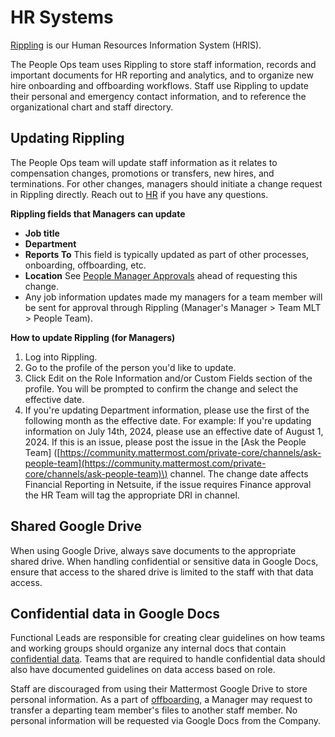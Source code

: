 # HR Systems

[Rippling](https://help.rippling.com/s/topic/0TO4o000000HsoAGAS/employee-resources) is our Human Resources Information System \(HRIS\).

The People Ops team uses Rippling to store staff information, records and important documents for HR reporting and analytics, and to organize new hire onboarding and offboarding workflows. Staff use Rippling to update their personal and emergency contact information, and to reference the organizational chart and staff directory.

## Updating Rippling

The People Ops team will update staff information as it relates to compensation changes, promotions or transfers, new hires, and terminations. For other changes, managers should initiate a change request in Rippling directly. Reach out to [HR](https://handbook.mattermost.com/operations/workplace/people#team) if you have any questions.

**Rippling fields that Managers can update**

* **Job title**
* **Department** 
* **Reports To** This field is typically updated as part of other processes, onboarding, offboarding, etc.
* **Location** See [People Manager Approvals](https://handbook.mattermost.com/contributors/onboarding/manager-onboarding-1#people-manager-approvals) ahead of requesting this change.
* Any job information updates made my managers for a team member will be sent for approval through Rippling (Manager's Manager > Team MLT > People Team). 

**How to update Rippling \(for Managers\)**

1. Log into Rippling.
2. Go to the profile of the person you'd like to update.
3. Click Edit on the Role Information and/or Custom Fields section of the profile. You will be prompted to confirm the change and select the effective date.
4. If you're updating Department information, please use the first of the following month as the effective date. For example: If you're updating information on July 14th, 2024, please use an effective date of August 1, 2024. If this is an issue, please post the issue in the \[Ask the People Team\] \([https://community.mattermost.com/private-core/channels/ask-people-team](https://community.mattermost.com/private-core/channels/ask-people-team)\) channel. The change date affects Financial Reporting in Netsuite, if the issue requires Finance approval the HR Team will tag the appropriate DRI in channel.

## Shared Google Drive

When using Google Drive, always save documents to the appropriate shared drive. When handling confidential or sensitive data in Google Docs, ensure that access to the shared drive is limited to the staff with that data access.

## Confidential data in Google Docs

Functional Leads are responsible for creating clear guidelines on how teams and working groups should organize any internal docs that contain [confidential data](https://handbook.mattermost.com/operations/operations/company-processes/publishing/publishing-guidelines/confidentiality-guidelines). Teams that are required to handle confidential data should also have documented guidelines on data access based on role.

Staff are discouraged from using their Mattermost Google Drive to store personal information. As a part of [offboarding](https://handbook.mattermost.com/operations/workplace/people/offboarding), a Manager may request to transfer a departing team member's files to another staff member. No personal information will be requested via Google Docs from the Company.

